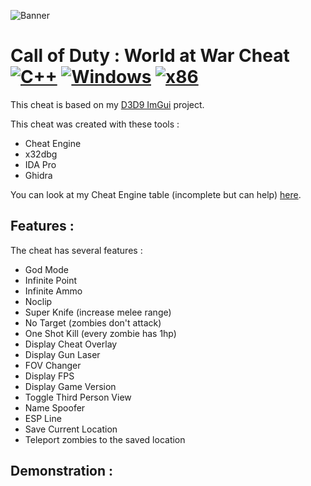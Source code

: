 ![Banner](https://github.com/adamhlt/COD-WAW-Cheat/blob/main/Ressources/img/banner.png)

# Call of Duty : World at War Cheat [![C++](https://img.shields.io/badge/language-C%2B%2B-%23f34b7d.svg?style=plastic)](https://en.wikipedia.org/wiki/C%2B%2B) [![Windows](https://img.shields.io/badge/platform-Windows-0078d7.svg)](https://en.wikipedia.org/wiki/Microsoft_Windows) [![x86](https://img.shields.io/badge/arch-x86-red.svg)](https://en.wikipedia.org/wiki/X86) 

This cheat is based on my [D3D9 ImGui](https://github.com/adamhlt/D3D9-Hook-ImGui) project.

This cheat was created with these tools :

- Cheat Engine
- x32dbg
- IDA Pro
- Ghidra

You can look at my Cheat Engine table (incomplete but can help) [here](https://github.com/adamhlt/COD-WAW-Cheat/blob/main/Ressources/CoDWaW.CT).

## Features :

The cheat has several features :

- God Mode 
- Infinite Point
- Infinite Ammo
- Noclip
- Super Knife (increase melee range)
- No Target (zombies don't attack)
- One Shot Kill (every zombie has 1hp)
- Display Cheat Overlay
- Display Gun Laser
- FOV Changer
- Display FPS
- Display Game Version
- Toggle Third Person View
- Name Spoofer
- ESP Line
- Save Current Location
- Teleport zombies to the saved location

## Demonstration :

